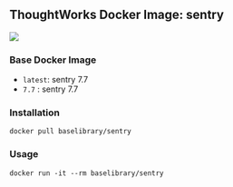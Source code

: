 ## ThoughtWorks Docker Image: sentry

[![](http://dockeri.co/image/baselibrary/sentry)](https://registry.hub.docker.com/u/baselibrary/sentry/)

### Base Docker Image

* `latest`: sentry 7.7
* `7.7`   : sentry 7.7

### Installation

    docker pull baselibrary/sentry

### Usage

    docker run -it --rm baselibrary/sentry
